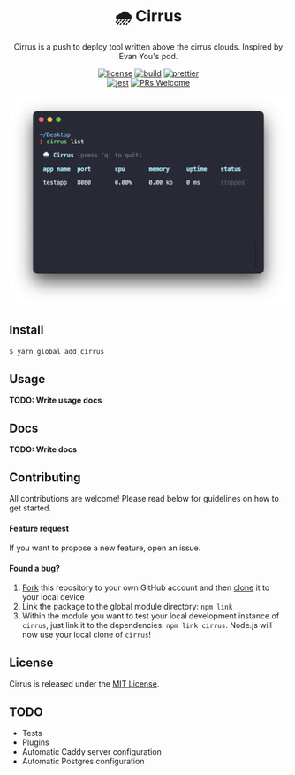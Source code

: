 <h1 align="center" style="font-weight: bold">🌧 Cirrus</h1>

<div align="center">

Cirrus is a push to deploy tool written above the cirrus clouds. Inspired by Evan You's pod.

[![license](https://img.shields.io/badge/license-MIT-blue.svg)](https://github.com/skoshx/cirrus/blob/main/LICENSE.md)
[![build](https://github.com/skoshx/cirrus/actions/workflows/ci.yml/badge.svg)](https://github.com/skoshx/cirrus/actions/workflows/ci.yml)
[![prettier](https://img.shields.io/badge/code_style-prettier-ff69b4.svg)](https://github.com/prettier/prettier)
<br />
[![jest](https://jestjs.io/img/jest-badge.svg)](https://github.com/facebook/jest)
[![PRs Welcome](https://img.shields.io/badge/PRs-welcome-brightgreen.svg)](https://github.com/skoshx/cirrus/blob/main/CONTRIBUTING.md#pull-requests)

</div>

<p align="center">
<img src="docs/carbon-improved.png" width="688" />
</p>

## Install

```bash
$ yarn global add cirrus
```

## Usage

**TODO: Write usage docs**

## Docs

**TODO: Write docs**

## Contributing

All contributions are welcome! Please read below for guidelines on how to get started.

#### Feature request

If you want to propose a new feature, open an issue.

#### Found a bug?

1. [Fork](https://help.github.com/articles/fork-a-repo/) this repository to your own GitHub account and then [clone](https://help.github.com/articles/cloning-a-repository/) it to your local device
2. Link the package to the global module directory: `npm link`
3. Within the module you want to test your local development instance of `cirrus`, just link it to the dependencies: `npm link cirrus`. Node.js will now use your local clone of `cirrus`!

## License

Cirrus is released under the [MIT License](https://opensource.org/licenses/MIT).

## TODO

- Tests
- Plugins
- Automatic Caddy server configuration
- Automatic Postgres configuration
